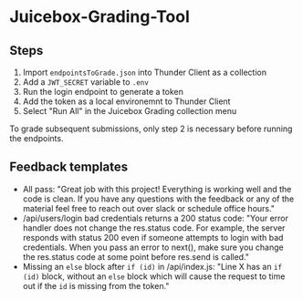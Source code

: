 # Juicebox-Grading-Tool

## Steps
1. Import `endpointsToGrade.json` into Thunder Client as a collection
2. Add a `JWT_SECRET` variable to `.env`
3. Run the login endpoint to generate a token
4. Add the token as a local environemnt to Thunder Client
5. Select "Run All" in the Juicebox Grading collection menu

To grade subsequent submissions, only step 2 is necessary before running the endpoints.

## Feedback templates
* All pass: "Great job with this project! Everything is working well and the code is clean. If you have any questions with the feedback or any of the material feel free to reach out over slack or schedule office hours."
* /api/users/login bad credentials returns a 200 status code: "Your error handler does not change the res.status code. For example, the server responds with status 200 even if someone attempts to login with bad credentials. When you pass an error to next(), make sure you change the res.status code at some point before res.send is called."
* Missing an `else` block after `if (id)` in /api/index.js: "Line X has an `if (id)` block, without an `else` block which will cause the request to time out if the `id` is missing from the token."
